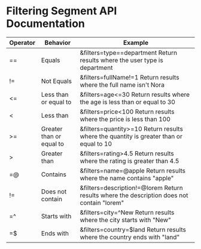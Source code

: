 # Filtering Segment API Documentation

|Operator|Behavior|Example
|---|---|-|
|==|Equals|&filters=type==department Return results where the user type is department|
|!=|Not Equals|&filters=fullName!=1 Return results where the full name isn't Nora|
|<=|Less than or equal to|&filters=age<=30 Return results where the age is less than or equal to 30|
|<|Less than|&filters=price<100 Return results where the price is less than 100|
|>=|Greater than or equal to|&filters=quantity>=10 Return results where the quantity is greater than or equal to 10|
|>|Greater than|&filters=rating>4.5 Return results where the rating is greater than 4.5|
|=@|Contains|&filters=name=@apple Return results where the name contains "apple"|
|!=|Does not contain|&filters=description!=@lorem Return results where the description does not contain "lorem"|
|=^|Starts with|&filters=city=^New Return results where the city starts with "New"|
|=$|Ends with|&filters=country=$land Return results where the country ends with "land"|